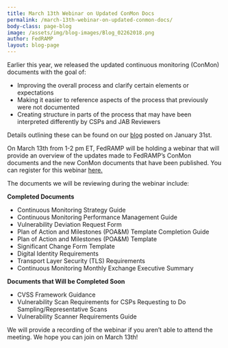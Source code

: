 ```yaml
---
title: March 13th Webinar on Updated ConMon Docs
permalink: /march-13th-webinar-on-updated-conmon-docs/
body-class: page-blog
image: /assets/img/blog-images/Blog_02262018.png
author: FedRAMP
layout: blog-page
---
```

Earlier this year, we released the updated continuous monitoring (ConMon) documents with the goal of: 

* Improving the overall process and clarify certain elements or expectations
* Making it easier to reference aspects of the process that previously were not documented
* Creating structure in parts of the process that may have been interpreted differently by CSPs and JAB Reviewers

Details outlining these can be found on our <a href="https://www.fedramp.gov/new-conmon-documents-available/">blog</a> posted on January 31st.

On March 13th from 1-2 pm ET, FedRAMP will be holding a webinar that will provide an overview of the updates made to FedRAMP’s ConMon documents and the new ConMon documents that have been published. You can register for this webinar <a href="https://www.digitalgov.gov/event/new-release-fedramp-continuous-monitoring-documents/">here.</a> 
  
The documents we will be reviewing during the webinar include:

**Completed Documents**
* Continuous Monitoring Strategy Guide
* Continuous Monitoring Performance Management Guide
* Vulnerability Deviation Request Form
* Plan of Action and Milestones (POA&M) Template Completion Guide
* Plan of Action and Milestones (POA&M) Template
* Significant Change Form Template
* Digital Identity Requirements
* Transport Layer Security (TLS) Requirements
* Continuous Monitoring Monthly Exchange Executive Summary

**Documents that Will be Completed Soon**

* CVSS Framework Guidance 
* Vulnerability Scan Requirements for CSPs Requesting to Do Sampling/Representative Scans
* Vulnerability Scanner Requirements Guide

We will provide a recording of the webinar if you aren’t able to attend the meeting. We hope you can join on March 13th! 
